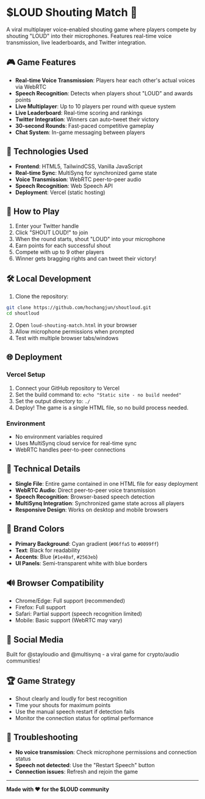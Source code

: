 # $LOUD Shouting Match 🎤

A viral multiplayer voice-enabled shouting game where players compete by shouting "LOUD" into their microphones. Features real-time voice transmission, live leaderboards, and Twitter integration.

## 🎮 Game Features

- **Real-time Voice Transmission**: Players hear each other's actual voices via WebRTC
- **Speech Recognition**: Detects when players shout "LOUD" and awards points
- **Live Multiplayer**: Up to 10 players per round with queue system
- **Live Leaderboard**: Real-time scoring and rankings
- **Twitter Integration**: Winners can auto-tweet their victory
- **30-second Rounds**: Fast-paced competitive gameplay
- **Chat System**: In-game messaging between players

## 🚀 Technologies Used

- **Frontend**: HTML5, TailwindCSS, Vanilla JavaScript
- **Real-time Sync**: MultiSynq for synchronized game state
- **Voice Transmission**: WebRTC peer-to-peer audio
- **Speech Recognition**: Web Speech API
- **Deployment**: Vercel (static hosting)

## 🎯 How to Play

1. Enter your Twitter handle
2. Click "SHOUT LOUD!" to join
3. When the round starts, shout "LOUD" into your microphone
4. Earn points for each successful shout
5. Compete with up to 9 other players
6. Winner gets bragging rights and can tweet their victory!

## 🛠 Local Development

1. Clone the repository:
```bash
git clone https://github.com/hochangjun/shoutloud.git
cd shoutloud
```

2. Open `loud-shouting-match.html` in your browser
3. Allow microphone permissions when prompted
4. Test with multiple browser tabs/windows

## 🌐 Deployment

### Vercel Setup
1. Connect your GitHub repository to Vercel
2. Set the build command to: `echo "Static site - no build needed"`
3. Set the output directory to: `./`
4. Deploy! The game is a single HTML file, so no build process needed.

### Environment
- No environment variables required
- Uses MultiSynq cloud service for real-time sync
- WebRTC handles peer-to-peer connections

## 🔧 Technical Details

- **Single File**: Entire game contained in one HTML file for easy deployment
- **WebRTC Audio**: Direct peer-to-peer voice transmission
- **Speech Recognition**: Browser-based speech detection
- **MultiSynq Integration**: Synchronized game state across all players
- **Responsive Design**: Works on desktop and mobile browsers

## 🎨 Brand Colors

- **Primary Background**: Cyan gradient (`#06ffa5` to `#0099ff`)
- **Text**: Black for readability
- **Accents**: Blue (`#1e40af`, `#2563eb`)
- **UI Panels**: Semi-transparent white with blue borders

## 🔊 Browser Compatibility

- Chrome/Edge: Full support (recommended)
- Firefox: Full support
- Safari: Partial support (speech recognition limited)
- Mobile: Basic support (WebRTC may vary)

## 📱 Social Media

Built for @stayloudio and @multisynq - a viral game for crypto/audio communities!

## 🏆 Game Strategy

- Shout clearly and loudly for best recognition
- Time your shouts for maximum points
- Use the manual speech restart if detection fails
- Monitor the connection status for optimal performance

## 🐛 Troubleshooting

- **No voice transmission**: Check microphone permissions and connection status
- **Speech not detected**: Use the "Restart Speech" button
- **Connection issues**: Refresh and rejoin the game

---

**Made with ❤️ for the $LOUD community** 